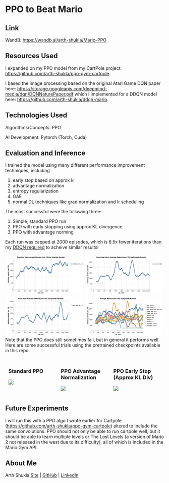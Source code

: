 # PPO to Beat Mario

## Link

WandB: https://wandb.ai/arth-shukla/Mario-PPO

## Resources Used

I expanded on my PPO model from my CartPole project: https://github.com/arth-shukla/ppo-gym-cartpole.

I based the image processing based on the original Atari Game DQN paper here: https://storage.googleapis.com/deepmind-media/dqn/DQNNaturePaper.pdf which I implemented for a DDQN model here: https://github.com/arth-shukla/ddqn-mario.

## Technologies Used

Algorithms/Concepts: PPO

AI Development: Pytorch (Torch, Cuda)

## Evaluation and Inference

I trained the model using many different performance improvement techniques, including

1. early stop based on approx kl
2. advantage normalization
3. entropy regularization
4. GAE
5. normal DL techniques like grad normalization and lr scheduling

The most successful were the following three:

1. Simple, standard PPO run
2. PPO with early stopping using approx KL divergence
3. PPO with advantage norming

Each run was capped at 2000 episodes, which is 6.5x fewer iterations than my [DDQN required](https://github.com/arth-shukla/ddqn-mario) to acheive similar results!

<img src='./assets/std_run.png' width='48%' style='float:left;padding:1%' />
<img src='./assets/adv_norm.png' width='48%' style='float:left;padding:1%' />
<img src='./assets/early_stop.png' width='48%' style='float:left;padding:1%' />
<img src='./assets/all_tests.png' width='48%' style='float:left;padding:1%' />

Note that the PPO does still sometimes fail, but in general it performs well. Here are some successful trials using the pretrained checkpoints available in this repo:

<figure style='float:left;box-sizing:border-box;width:33%;min-width:100px;margin:0;padding:10px;'>
  <figcaption><h3>Standard PPO</h3></figcaption>
  <a href='https://wandb.ai/arth-shukla/Mario-PPO'><img src='./assets/std_run_best_model.gif' width='100%'/></a>
</figure>

<figure style='float:left;width:33%;min-width:100px;box-sizing:border-box;margin:0;margin:0;padding:10px;'>
  <figcaption><h3>PPO Advantage Normalization</h3></figcaption>
  <a href='https://wandb.ai/arth-shukla/Mario-PPO'><img src='./assets/adv_norm_best_model.gif' width='100%'/></a>
</figure>

<figure style='float:left;width:33%;min-width:100px;box-sizing:border-box;margin:0;margin:0;padding:10px;'>
  <figcaption><h3>PPO Early Stop (Approx KL Div)</h3></figcaption>
  <a href='https://wandb.ai/arth-shukla/Mario-PPO'><img src='./assets/early_stop_kl_best_model.gif' width='100%'/></a>
</figure>

<div aria-hidden='true' style='clear:both'></div>

## Future Experiments

I will run this with a PPO algo I wrote earlier for Cartpole (https://github.com/arth-shukla/ppo-gym-cartpole) altered to include the same convolutions. PPO should not only be able to run cartpole well, but it should be able to learn multiple levels or The Lost Levels (a version of Mario 2 not released in the west due to its difficulty), all of which is included in the Mario Gym API.

## About Me

Arth Shukla [Site](https://arth.website) | [GitHub](https://github.com/arth-shukla) | [LinkedIn](https://www.linkedin.com/in/arth-shukla/)
